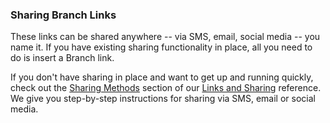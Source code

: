 ### Sharing Branch Links

These links can be shared anywhere -- via SMS, email, social media -- you name it. If you have existing sharing functionality in place, all you need to do is insert a Branch link.

If you don't have sharing in place and want to get up and running quickly, check out the [Sharing Methods](/domains/links_and_sharing/{{page.platform}}/#sharing) section of our [Links and Sharing](/domains/links_and_sharing/{{page.platform}}/) reference. We give you step-by-step instructions for sharing via SMS, email or social media.